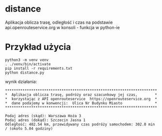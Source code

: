 # distance
Aplikacja oblicza trasę, odległość i czas na podstawie api.openrouteservice.org w konsoli - funkcja w python-ie

# Przykład użycia

```
python3 -m venv venv
. ./venv/bin/activate
pip install -r requirements.txt
python distance.py
```
wynik działania:

```
**********************************************************************
*  Aplikacja oblicza trasę, podróży oraz szacunkowy jej czas,        *
*  korzystając z API openrouteservice  https://openrouteservice.org  *
*  dane podajemy w konwencji:  Ulica Nr Budynku Miasto               *
**********************************************************************

Podaj adres (skąd): Warszawa Hoża 3
Podaj adres (dokąd): Szczecin Jasna 1
Odległość: 402.54 km, przewidywany czas podróży samochodem: 302.0 min / (około 5.04 godziny)
```

